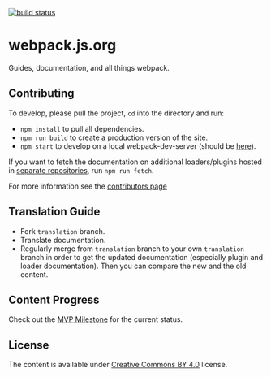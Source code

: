 [![build status](https://secure.travis-ci.org/webpack/webpack.js.org.svg)](http://travis-ci.org/webpack/webpack.js.org)

# webpack.js.org

Guides, documentation, and all things webpack.

## Contributing

To develop, please pull the project, `cd` into the directory and run:

- `npm install` to pull all dependencies.
- `npm run build` to create a production version of the site.
- `npm start` to develop on a local webpack-dev-server (should be [here](http://localhost:3000/)).

If you want to fetch the documentation on additional loaders/plugins hosted in [separate repositories](https://github.com/webpack), run `npm run fetch`.

For more information see the [contributors page](https://github.com/webpack/webpack.js.org/blob/master/CONTRIBUTING.md)

## Translation Guide

* Fork `translation` branch.
* Translate documentation.
* Regularly merge from `translation` branch to your own `translation` branch in order to get the updated documentation (especially plugin and loader documentation). Then you can compare the new and the old content.

## Content Progress

Check out the [MVP Milestone](https://github.com/webpack/webpack.js.org/milestones) for the current status.

## License

The content is available under [Creative Commons BY 4.0](https://creativecommons.org/licenses/by/4.0/) license.
